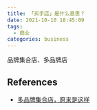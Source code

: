 ```yaml
---
title: 「买手店」是什么意思？
date: 2021-10-10 18:45:09
tags:
  - 商业
categories: business
---
```


品牌集合店、多品牌店


## References

- [多品牌集合店，原来是这样](https://zhuanlan.zhihu.com/p/31635624)


